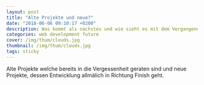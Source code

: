 ```yaml
---
layout: post
title: "Alte Projekte und neue?"
date: "2018-06-06 09:10:17 +0200"
description: Was kommt als nächstes und wie sieht es mit dem Vergangenen aus?
categories: web development future
cover: /img/thum/clouds.jpg
thumbnail: /img/thum/clouds.jpg
tags: sticky
---
```

Alte Projekte welche bereits in die Vergessenheit geraten sind und neue Projekte, dessen Entwicklung allmälich in Richtung Finish geht.